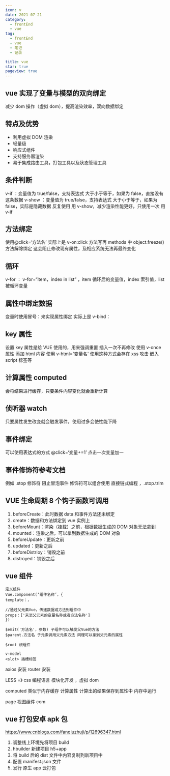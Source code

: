 ```yaml
---
icon: v
date: 2021-07-21
category:
  - frontEnd
  - vue
tag:
  - frontEnd
  - vue
  - 笔记
  - 记录

title: vue
star: true
pageview: true
---
```


## vue 实现了变量与模型的双向绑定

减少 dom 操作（虚拟 dom），提高渲染效率，双向数据绑定

## 特点及优势

- 利用虚拟 DOM 渲染
- 轻量级
- 响应式组件
- 支持服务器渲染
- 易于集成路由工具，打包工具以及状态管理工具

## 条件判断

v-if ：变量值为 true/false，支持表达式 大于小于等于，如果为 false，直接没有这条数据
v-show ：变量值为 true/false，支持表达式 大于小于等于，如果为 false，实际是隐藏数据
反复使用 用 v-show，减少渲染性能更好，只使用一次 用 v-if

## 方法绑定

使用@click=‘方法名’ 实际上是 v-on:click
方法写再 methods 中
object.freeze()方法解除绑定
这会阻止修改现有属性，及相应系统无法再最终变化

## 循环

v-for ： v-for=“item，index in list” ，item 循环后的变量值，index 索引值，list 被循环变量

## 属性中绑定数据

变量时使用冒号：来实现属性绑定 实际上是 v-bind：

## key 属性

设置 key 属性是给 VUE 使用的，用来强调重置
插入一次不再修改
使用 v-once 属性
添加 html 内容
使用 v-html='变量名' 使用这种方式会存在 xss 攻击 嵌入 script 标签等

## 计算属性 computed

会将结果进行缓存，只要条件内容变化就会重新计算

## 侦听器 watch

只要属性发生改变就会触发事件，使用过多会使性能下降

## 事件绑定

可以使用表达式的方式 @click=‘变量+=1’ 点击一次变量加一

## 事件修饰符参考文档

例如 .stop 修饰符 阻止冒泡事件
修饰符可以组合使用 直接链式编程 ，.stop.trim

## VUE 生命周期 8 个钩子函数可调用

1. beforeCreate：此时数据 data 和事件方法还未绑定
2. create：数据和方法绑定到 vue 实例上
3. beforeMount：渲染（挂载）之前，根据数据生成的 DOM 对象无法拿到
4. mounted：渲染之后，可以拿到数据生成的 DOM 对象
5. beforeUpdate：更新之前
6. updated：更新之后
7. beforeDistrioy：销毁之前
8. distroyed：销毁之后

## vue 组件

```javascrpt
定义组件
Vue.component(‘组件名称’，{
template：，

//通过父元素Vue，传递数据或方法到组件中
props：['来至父元素的变量名称或者方法名称']
})

$emit('方法名'，参数) 子组件可以触发父Vue的方法
$parent.方法名 子元素调用父元素方法 同理可以拿到父元素的属性

$root 根组件

v-model
<slot> 插槽标签

```

axios 安装
router 安装

LESS =》 css 编程语言
模块化开发 ，虚拟 dom

computed 类似于内存缓存
计算属性 计算出的结果保存到属性中 内存中运行

page 视图组件
com

## vue 打包安卓 apk 包

https://www.cnblogs.com/fanqiuzhuji/p/12696347.html 
1. 调整线上环境先将项目 build
2. hbuilder 新建项目 h5+app 
3. 将 build 后的 dist 文件中内容复制到新项目中 
4. 配置 manifest.json 文件 
5. 发行 原生 app 云打包

